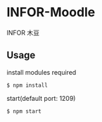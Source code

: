 # INFOR-Moodle
INFOR 木豆

## Usage
install modules required
```
$ npm install
```
start(default port: 1209)
```
$ npm start
```
